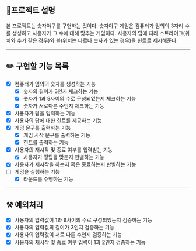 ## 📕프로젝트 설명
본 프로젝트는 숫자야구를 구현하는 것이다. 숫자야구 게임은 컴퓨터가 임의의 3자리 수를 생성하고 사용자가 그 수에 대해 맞추는 게임이다.
사용자의 답에 따라 스트라이크(위치와 수가 같은 경우)와 볼(위치는 다르나 숫자가 있는 경우)을 힌트로 제시해준다.

--- 

## ✏️ 구현할 기능 목록
- [x] 컴퓨터가 임의의 숫자를 생성하는 기능
    - [x] 숫자의 길이가 3인지 체크하는 기능
    - [x] 숫자가 1과 9사이의 수로 구성되었는지 체크하는 기능
    - [x] 숫자가 서로다른 수인지 체크하는 기능
- [x] 사용자가 답을 입력하는 기능
- [x] 사용자의 답에 대한 힌트를 제공하는 기능
- [x] 게임 문구를 출력하는 기능
  - [x] 게임 시작 문구를 출력하는 기능
  - [x] 힌트를 출력하는 기능
- [x] 사용자의 재시작 및 종료 여부를 입력받는 기능
  - [x] 사용자가 정답을 맞춘지 판별하는 기능
- [x] 사용자가 재시작을 하는지 혹은 종료하는지 판별하는 기능
- [ ] 게임을 실행하는 기능
  - [x] 라운드를 수행하는 기능 

--- 

## ⚒️ 예외처리
- [x] 사용자의 입력값이 1과 9사이의 수로 구성되었는지 검증하는 기능
- [x] 사용자의 입력값의 길이가 3인지 검증하는 기능
- [x] 사용자의 입력값이 서로 다른 수인지 검증하는 기능
- [x] 사용자의 재시작 및 종료 여부 입력이 1과 2인지 검증하는 기능